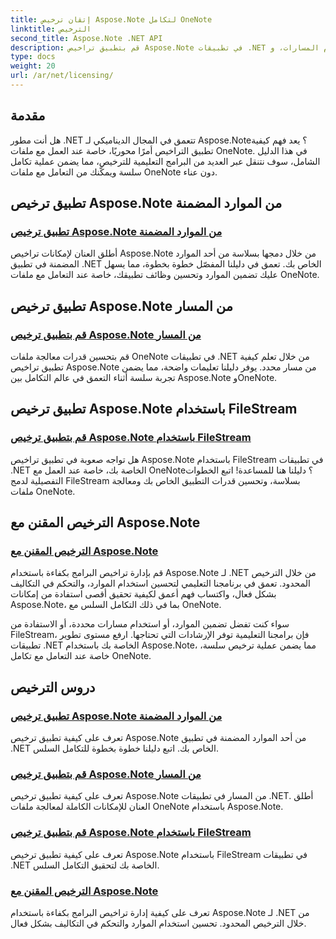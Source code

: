 ```yaml
---
title: إتقان ترخيص Aspose.Note لتكامل OneNote
linktitle: الترخيص
second_title: Aspose.Note .NET API
description: قم بتطبيق تراخيص Aspose.Note في تطبيقات .NET الخاصة بك! استكشف الإرشادات خطوة بخطوة لتضمين الموارد، باستخدام المسارات، وFileStream، والترخيص المقنن الفعال.
type: docs
weight: 20
url: /ar/net/licensing/
---
```

## مقدمة

هل أنت مطور .NET تتعمق في المجال الديناميكي لـ Aspose.Note؟ يعد فهم كيفية تطبيق التراخيص أمرًا محوريًا، خاصة عند العمل مع ملفات OneNote. في هذا الدليل الشامل، سوف نتنقل عبر العديد من البرامج التعليمية للترخيص، مما يضمن عملية تكامل سلسة ويمكّنك من التعامل مع ملفات OneNote دون عناء.

## تطبيق ترخيص Aspose.Note من الموارد المضمنة
### [تطبيق ترخيص Aspose.Note من الموارد المضمنة](./apply-license-embedded-resource/)

أطلق العنان لإمكانات تراخيص Aspose.Note من خلال دمجها بسلاسة من أحد الموارد المضمنة في تطبيق .NET الخاص بك. تعمق في دليلنا المفصّل خطوة بخطوة، مما يسهل عليك تضمين الموارد وتحسين وظائف تطبيقك، خاصة عند التعامل مع ملفات OneNote.

## تطبيق ترخيص Aspose.Note من المسار
### [قم بتطبيق ترخيص Aspose.Note من المسار](./apply-license-from-path/)

قم بتحسين قدرات معالجة ملفات OneNote في تطبيقات .NET من خلال تعلم كيفية تطبيق تراخيص Aspose.Note من مسار محدد. يوفر دليلنا تعليمات واضحة، مما يضمن تجربة سلسة أثناء التعمق في عالم التكامل بين Aspose.Note وOneNote.

## تطبيق ترخيص Aspose.Note باستخدام FileStream
### [قم بتطبيق ترخيص Aspose.Note باستخدام FileStream](./apply-license-using-filestream/)

هل تواجه صعوبة في تطبيق تراخيص Aspose.Note باستخدام FileStream في تطبيقات .NET الخاصة بك، خاصة عند العمل مع OneNote؟ دليلنا هنا للمساعدة! اتبع الخطوات التفصيلية لدمج FileStream بسلاسة، وتحسين قدرات التطبيق الخاص بك ومعالجة ملفات OneNote.

## الترخيص المقنن مع Aspose.Note
### [الترخيص المقنن مع Aspose.Note](./metered-licensing/)

قم بإدارة تراخيص البرامج بكفاءة باستخدام Aspose.Note لـ .NET من خلال الترخيص المحدود. تعمق في برنامجنا التعليمي لتحسين استخدام الموارد، والتحكم في التكاليف بشكل فعال، واكتساب فهم أعمق لكيفية تحقيق أقصى استفادة من إمكانات Aspose.Note، بما في ذلك التكامل السلس مع OneNote.

سواء كنت تفضل تضمين الموارد، أو استخدام مسارات محددة، أو الاستفادة من FileStream، فإن برامجنا التعليمية توفر الإرشادات التي تحتاجها. ارفع مستوى تطوير تطبيقات .NET الخاصة بك باستخدام Aspose.Note، مما يضمن عملية ترخيص سلسة، خاصة عند التعامل مع تكامل OneNote.
## دروس الترخيص
### [تطبيق ترخيص Aspose.Note من الموارد المضمنة](./apply-license-embedded-resource/)
تعرف على كيفية تطبيق ترخيص Aspose.Note من أحد الموارد المضمنة في تطبيق .NET الخاص بك. اتبع دليلنا خطوة بخطوة للتكامل السلس.
### [قم بتطبيق ترخيص Aspose.Note من المسار](./apply-license-from-path/)
تعرف على كيفية تطبيق ترخيص Aspose.Note من المسار في تطبيقات .NET. أطلق العنان للإمكانات الكاملة لمعالجة ملفات OneNote باستخدام Aspose.Note.
### [قم بتطبيق ترخيص Aspose.Note باستخدام FileStream](./apply-license-using-filestream/)
تعرف على كيفية تطبيق ترخيص Aspose.Note باستخدام FileStream في تطبيقات .NET الخاصة بك لتحقيق التكامل السلس.
### [الترخيص المقنن مع Aspose.Note](./metered-licensing/)
تعرف على كيفية إدارة تراخيص البرامج بكفاءة باستخدام Aspose.Note لـ .NET من خلال الترخيص المحدود. تحسين استخدام الموارد والتحكم في التكاليف بشكل فعال.